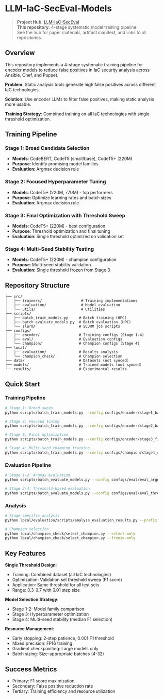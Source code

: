 # LLM-IaC-SecEval-Models

> **Project Hub**: [LLM-IaC-SecEval](../00.LLM-IaC-SecEval)  
> **This repository**: 4-stage systematic model training pipeline  
> See the hub for paper materials, artifact manifest, and links to all repositories.

## Overview

This repository implements a 4-stage systematic training pipeline for encoder models to reduce false positives in IaC security analysis across Ansible, Chef, and Puppet.

**Problem**: Static analysis tools generate high false positives across different IaC technologies.

**Solution**: Use encoder LLMs to filter false positives, making static analysis more usable.

**Training Strategy**: Combined training on all IaC technologies with single threshold optimization.

## Training Pipeline

### Stage 1: Broad Candidate Selection
- **Models**: CodeBERT, CodeT5 (small/base), CodeT5+ (220M)
- **Purpose**: Identify promising model families
- **Evaluation**: Argmax decision rule

### Stage 2: Focused Hyperparameter Tuning
- **Models**: CodeT5+ (220M, 770M) - top performers
- **Purpose**: Optimize learning rates and batch sizes
- **Evaluation**: Argmax decision rule

### Stage 3: Final Optimization with Threshold Sweep
- **Models**: CodeT5+ (220M) - best configuration
- **Purpose**: Threshold optimization and final tuning
- **Evaluation**: Single threshold optimized on validation set

### Stage 4: Multi-Seed Stability Testing
- **Models**: CodeT5+ (220M) - champion configuration
- **Purpose**: Multi-seed stability validation
- **Evaluation**: Single threshold frozen from Stage 3

## Repository Structure

```
├── src/
│   ├── trainers/                  # Training implementations
│   ├── evaluation/                # Model evaluation
│   └── utils/                     # Utilities
├── scripts/
│   ├── batch_train_models.py     # Batch training (HPC)
│   ├── batch_evaluate_models.py  # Batch evaluation (HPC)
│   └── slurm/                    # SLURM job scripts
├── configs/
│   ├── encoder/                  # Training configs (Stage 1-4)
│   ├── eval/                     # Evaluation configs
│   └── champion/                 # Champion configs (Stage 4)
├── local/
│   ├── evaluation/               # Results analysis
│   └── champion_check/           # Champion selection
├── data/                         # Datasets (not synced)
├── models/                       # Trained models (not synced)
└── results/                      # Experimental results
```

## Quick Start

### Training Pipeline

```bash
# Stage 1: Broad sweep
python scripts/batch_train_models.py --config configs/encoder/stage1_batch_training.yaml

# Stage 2: Focused tuning
python scripts/batch_train_models.py --config configs/encoder/stage2_batch_training_220m_770m.yaml

# Stage 3: Final optimization
python scripts/batch_train_models.py --config configs/encoder/stage3_final_sweep_220m.yaml

# Stage 4: Multi-seed champion training
python scripts/batch_train_models.py --config configs/champion/stage4_champion_codet5p220m.yaml
```

### Evaluation Pipeline

```bash
# Stage 1-2: Argmax evaluation
python scripts/batch_evaluate_models.py --config configs/eval/eval_argmax.yaml

# Stage 3-4: Threshold-based evaluation
python scripts/batch_evaluate_models.py --config configs/eval/eval_threshold.yaml
```

### Analysis

```bash
# Stage-specific analysis
python local/evaluation/scripts/analyze_evaluation_results.py --prefix codet5p_220m_champion_

# Champion selection
python local/champion_check/select_champion.py --select-only
python local/champion_check/select_champion.py --freeze-only
```

## Key Features

**Single Threshold Design**:
- Training: Combined dataset (all IaC technologies)
- Optimization: Validation set threshold sweep (F1 score)
- Application: Same threshold for all test sets
- Range: 0.3-0.7 with 0.01 step size

**Model Selection Strategy**:
- Stage 1-2: Model family comparison
- Stage 3: Hyperparameter optimization
- Stage 4: Multi-seed stability (median F1 selection)

**Resource Management**:
- Early stopping: 2-step patience, 0.001 F1 threshold
- Mixed precision: FP16 training
- Gradient checkpointing: Large models only
- Batch sizing: Size-appropriate batches (4-32)

## Success Metrics

- Primary: F1 score maximization
- Secondary: False positive reduction rate
- Tertiary: Training efficiency and resource utilization
